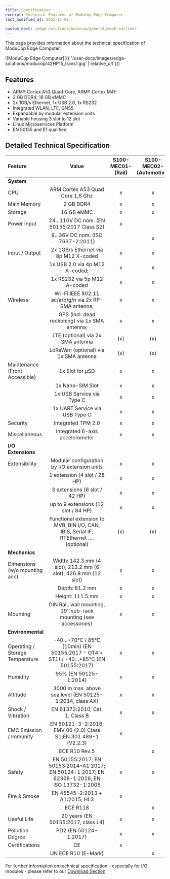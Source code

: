 ```yaml
---
title: Specification
excerpt: Technical Features of ModuCop Edge Computer.
last_modified_at: 2021-11-08

custom_next: /edge-solutions/moducop/general/mech-outline/
---
```


This page provides information about the technical specification of ModuCop Edge Computer.

![ModuCop Edge Computer]({{ '/user-docs/images/edge-solutions/moducop/42HP15_trans1.jpg' | relative_url }})


## Features
* ARM® Cortex A53 Quad-Core, ARM® Cortex M4F
* 2 GB DDR4; 16 GB eMMC
* 2x 1GB/s Ethernet, 1x USB 2.0, 1x RS232
* Integrated WLAN, LTE, GNSS
* Expandable by modular extension units
* Variable housing 3 slot to 12 slot
* Linux Microservices Platform
* EN 50155 and E1 qualified


## Detailed Technical Specification

| Feature                         |                                            Value                                            | S100-MEC01- (Rail) | S100-MEC02- (Automotive) |
| :------------------------------ | :-----------------------------------------------------------------------------------------: | :----------------: | :----------------------: |
| **System**                      |                                                                                             |                    |                          |
| CPU                             |                              ARM Cortex A53 Quad Core 1,6 Ghz                               |         x          |            x             |
| Main Memory                     |                                          2 GB DDR4                                          |         x          |            x             |
| Storage                         |                                         16 GB eMMC                                          |         x          |            x             |
| Power Input                     |                         24...110V DC nom. (EN 50155:2017 Class S2)                          |         x          |                          |
|                                 |                              9...36V DC nom. (ISO 7637-2:2011)                              |                    |            x             |
| Input / Output                  |                            2x 1GB/s Ethernet via 8p M12 X-coded                             |         x          |            x             |
|                                 |                               1x USB 2.0 via 4p M12 A-coded;                                |         x          |            x             |
|                                 |                                 1x RS232 via 5p M12 A-coded                                 |         x          |            x             |
| Wireless                        |                     Wi-Fi IEEE 802.11 ac/a/b/g/n via 2x RP-SMA antenna;                     |         x          |            x             |
|                                 |                       GPS (incl. dead reckoning) via 1x SMA antenna;                        |         x          |            x             |
|                                 |                              LTE (optional) via 2x SMA antenna                              |        (x)         |           (x)            |
|                                 |                            LoRaWan (optional) via 1x SMA antenna                            |        (x)         |           (x)            |
| Maintenance (Front Accessible)  |                                       1x Slot for μSD                                       |         x          |            x             |
|                                 |                                      1x Nano-SIM Slot                                       |         x          |            x             |
|                                 |                                  1x USB Service via Type C                                  |         x          |            x             |
|                                 |                               1x UART Service via USB Type C                                |         x          |            x             |
| Security                        |                                     Integrated TPM 2.0                                      |         x          |            x             |
| Miscellaneous                   |                               Integrated 6-axis accelerometer                               |         x          |            x             |
| **I/O Extensions**              |                                                                                             |                    |                          |
| Extensibility                   |                        Modular configuration by I/O extension units                         |         x          |            x             |
|                                 |                                1 extension (4 slot / 28 HP)                                 |         x          |            x             |
|                                 |                                3 extensions (6 slot / 42 HP)                                |         x          |            x             |
|                                 |                            up to 9 extensions (12 slot / 84 HP)                             |         x          |            x             |
|                                 |    Functional extension to MVB, BIN I/O, CAN, IBIS, Serial IF, RTEthernet …. (optional)     |        (x)         |           (x)            |
| **Mechanics**                   |                                                                                             |                    |                          |
| Dimensions (w/o mounting acc)   |               Width: 142.3 mm (4 slot); 213.2 mm (6 slot); 426.8 mm (12 slot)               |         x          |            x             |
|                                 |                                       Depth: 61.2 mm                                        |         x          |            x             |
|                                 |                                      Height: 111.5 mm                                       |         x          |            x             |
| Mounting                        |              DIN Rail, wall mounting, 19‘‘ sub-rack mounting (see accessories)              |         x          |            x             |
| **Environmental**               |                                                                                             |                    |                          |
| Operating / Storage Temperature |      -40…+70°C / 85°C (10min) (EN 50155:2017 - OT4 + ST1) / -40…+85°C (EN 50155:2017)       |         x          |            x             |
| Humidity                        |                                    95% (EN 50125-1:2014)                                    |         x          |            x             |
| Altitude                        |                   3000 m max. above sea level (EN 50125-1:2014, class AX)                   |         x          |            x             |
| Shock / Vibration               |                               EN 61373:2010; Cat. 1; Class B                                |         x          |            x             |
| EMC Emission / Immunity         |               EN 50121-3-2:2016; EMV 06 (2.0) Class S1;EN 301 489-1 (V2.2.3)                |         x          |                          |
|                                 |                                        ECE R10 Rev.5                                        |                    |            x             |
| Safety                          | EN 50155:2017; EN 50153:2014+A1:2017; EN 50124-1:2017; EN 62368-1:2016; EN ISO 13732-1:2008 |         x          |            x             |
| Fire & Smoke                    |                               EN 45545-2:2013 + A1:2015; HL3                                |         x          |                          |
|                                 |                                          ECE R118                                           |                    |            x             |
| Useful Life                     |                             20 years (EN 50155:2017, class L4)                              |         x          |            x             |
| Pollution Degree                |                                    PD2 (EN 50124-1:2017)                                    |         x          |            x             |
| Certifications                  |                                             CE                                              |         x          |                          |
|                                 |                                     UN ECE R10 (E-Mark)                                     |                    |            x             |


For further information on technical specification - especially for I/O modules - please refer to our [Download Section](https://www.ci4rail.com/news/downloads)